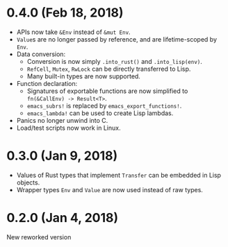 # 0.4.0 (Feb 18, 2018)
- APIs now take `&Env` instead of `&mut Env`.
- `Value`s are no longer passed by reference, and are lifetime-scoped by `Env`.
- Data conversion:
  + Conversion is now simply `.into_rust()` and `.into_lisp(env)`.
  + `RefCell`, `Mutex`, `RwLock` can be directly transferred to Lisp.
  + Many built-in types are now supported.
- Function declaration:
  + Signatures of exportable functions are now simplified to `fn(&CallEnv) -> Result<T>`.
  + `emacs_subrs!` is replaced by `emacs_export_functions!`.
  + `emacs_lambda!` can be used to create Lisp lambdas.
- Panics no longer unwind into C.
- Load/test scripts now work in Linux.

# 0.3.0 (Jan 9, 2018)
- Values of Rust types that implement `Transfer` can be embedded in Lisp objects.
- Wrapper types `Env` and `Value` are now used instead of raw types.

# 0.2.0 (Jan 4, 2018)
New reworked version

